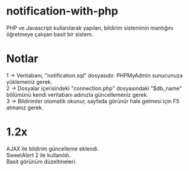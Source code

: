 # notification-with-php
PHP ve Javascript kullanılarak yapılan, bildirim sisteminin mantığını öğretmeye çalışan basit bir sistem.

# Notlar

1 -> Veritabanı, "notification.sql" dosyasıdır. PHPMyAdmin sunucunuza yüklemeniz gerek.<br>
2 -> Dosyalar içerisindeki "connection.php" dosyasındaki "$db_name" bölümünü kendi veritabanı adınızla güncellemeniz gerek.<br>
3 -> Bildirimler otomatik okunur, sayfada görünür hale gelmesi için F5 atmanız gerek.

# 1.2x

AJAX ile bildirim güncelleme eklendi.<br>
SweetAlert 2 ile kullanıldı.<br>
Basit görünüm düzeltmeleri.
